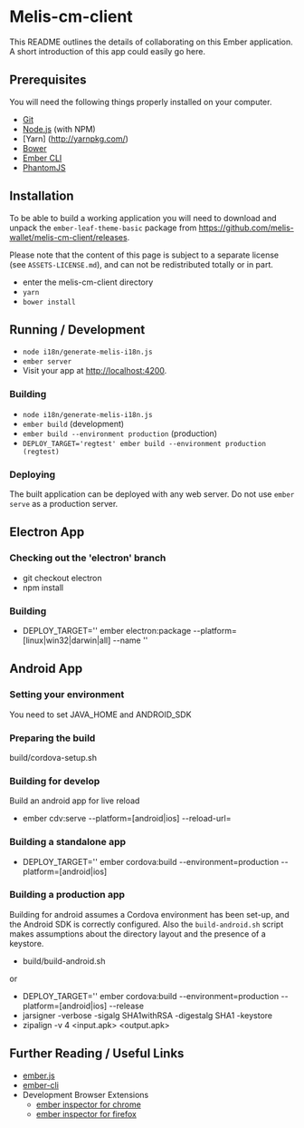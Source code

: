 # Melis-cm-client

This README outlines the details of collaborating on this Ember application.
A short introduction of this app could easily go here.

## Prerequisites

You will need the following things properly installed on your computer.

* [Git](http://git-scm.com/)
* [Node.js](http://nodejs.org/) (with NPM)
* [Yarn] (http://yarnpkg.com/)
* [Bower](http://bower.io/)
* [Ember CLI](http://www.ember-cli.com/)
* [PhantomJS](http://phantomjs.org/)

## Installation

To be able to build a working application you will need to download and unpack the `ember-leaf-theme-basic` package from https://github.com/melis-wallet/melis-cm-client/releases. 

Please note that the content of this page is subject to a separate license (see `ASSETS-LICENSE.md`), and can not be redistributed totally or in part. 

* enter the melis-cm-client directory
* `yarn`
* `bower install`

## Running / Development

* `node i18n/generate-melis-i18n.js`
* `ember server`
* Visit your app at [http://localhost:4200](http://localhost:4200).


### Building

* `node i18n/generate-melis-i18n.js`
* `ember build` (development)
* `ember build --environment production` (production)
* `DEPLOY_TARGET='regtest' ember build --environment production (regtest)`

### Deploying

The built application can be deployed with any web server. Do not use `ember serve` as a production server.


## Electron App

### Checking out the 'electron' branch

* git checkout electron
* npm install

### Building

* DEPLOY_TARGET='<target>' ember electron:package  --platform=[linux|win32|darwin|all] --name '<app-name>'


## Android App

### Setting your environment

You need to set JAVA_HOME and ANDROID_SDK

### Preparing the build

build/cordova-setup.sh

### Building for develop

Build an android app for live reload

* ember cdv:serve --platform=[android|ios] --reload-url=<url>

###  Building a standalone app

* DEPLOY_TARGET='<target>' ember cordova:build --environment=production --platform=[android|ios]

###  Building a production app

Building for android assumes a Cordova environment has been set-up, and the Android SDK is correctly configured.
Also the `build-android.sh` script makes assumptions about the directory layout and the presence of a keystore.

* build/build-android.sh <target> <version-number> <signing-key-password>

or

* DEPLOY_TARGET='<target>' ember cordova:build --environment=production --platform=[android|ios] --release
* jarsigner -verbose -sigalg SHA1withRSA -digestalg SHA1 -keystore <path-to-keystore> <path-to-apk> <key-id>
* zipalign -v 4 <input.apk> <output.apk>

## Further Reading / Useful Links

* [ember.js](http://emberjs.com/)
* [ember-cli](http://www.ember-cli.com/)
* Development Browser Extensions
  * [ember inspector for chrome](https://chrome.google.com/webstore/detail/ember-inspector/bmdblncegkenkacieihfhpjfppoconhi)
  * [ember inspector for firefox](https://addons.mozilla.org/en-US/firefox/addon/ember-inspector/)

